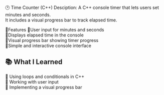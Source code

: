 🕑 Time Counter (C++)
 Desciption:
 A C++ console timer that lets users set minutes and seconds.<br>
 It includes a visual progress bar to track elapsed time.<br>

 🚀​Features
 💠User input for minutes and seconds<br>
 💠Displays elapsed time in the console<br>
 💠Visual progress bar showing timer progress<br>
 💠Simple and interactive console interface<br>

 ## 📚​ What I Learned
 🔺​ Using loops and conditionals in C++<br>
 🔺 ​Working with user input<br>
 🔺​ Implementing a visual progress bar<br>


